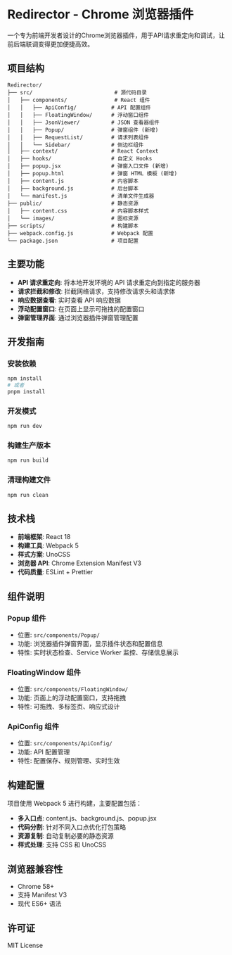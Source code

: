 # Redirector - Chrome 浏览器插件

一个专为前端开发者设计的Chrome浏览器插件，用于API请求重定向和调试，让前后端联调变得更加便捷高效。

## 项目结构

```
Redirector/
├── src/                          # 源代码目录
│   ├── components/               # React 组件
│   │   ├── ApiConfig/           # API 配置组件
│   │   ├── FloatingWindow/      # 浮动窗口组件
│   │   ├── JsonViewer/          # JSON 查看器组件
│   │   ├── Popup/               # 弹窗组件 (新增)
│   │   ├── RequestList/         # 请求列表组件
│   │   └── Sidebar/             # 侧边栏组件
│   ├── context/                 # React Context
│   ├── hooks/                   # 自定义 Hooks
│   ├── popup.jsx                # 弹窗入口文件 (新增)
│   ├── popup.html               # 弹窗 HTML 模板 (新增)
│   ├── content.js               # 内容脚本
│   ├── background.js            # 后台脚本
│   └── manifest.js              # 清单文件生成器
├── public/                      # 静态资源
│   ├── content.css              # 内容脚本样式
│   └── images/                  # 图标资源
├── scripts/                     # 构建脚本
├── webpack.config.js            # Webpack 配置
└── package.json                 # 项目配置
```

## 主要功能

- **API 请求重定向**: 将本地开发环境的 API 请求重定向到指定的服务器
- **请求拦截和修改**: 拦截网络请求，支持修改请求头和请求体
- **响应数据查看**: 实时查看 API 响应数据
- **浮动配置窗口**: 在页面上显示可拖拽的配置窗口
- **弹窗管理界面**: 通过浏览器插件弹窗管理配置

## 开发指南

### 安装依赖

```bash
npm install
# 或者
pnpm install
```

### 开发模式

```bash
npm run dev
```

### 构建生产版本

```bash
npm run build
```

### 清理构建文件

```bash
npm run clean
```

## 技术栈

- **前端框架**: React 18
- **构建工具**: Webpack 5
- **样式方案**: UnoCSS
- **浏览器 API**: Chrome Extension Manifest V3
- **代码质量**: ESLint + Prettier

## 组件说明

### Popup 组件
- 位置: `src/components/Popup/`
- 功能: 浏览器插件弹窗界面，显示插件状态和配置信息
- 特性: 实时状态检查、Service Worker 监控、存储信息展示

### FloatingWindow 组件
- 位置: `src/components/FloatingWindow/`
- 功能: 页面上的浮动配置窗口，支持拖拽
- 特性: 可拖拽、多标签页、响应式设计

### ApiConfig 组件
- 位置: `src/components/ApiConfig/`
- 功能: API 配置管理
- 特性: 配置保存、规则管理、实时生效

## 构建配置

项目使用 Webpack 5 进行构建，主要配置包括：

- **多入口点**: content.js、background.js、popup.jsx
- **代码分割**: 针对不同入口点优化打包策略
- **资源复制**: 自动复制必要的静态资源
- **样式处理**: 支持 CSS 和 UnoCSS

## 浏览器兼容性

- Chrome 58+
- 支持 Manifest V3
- 现代 ES6+ 语法

## 许可证

MIT License
